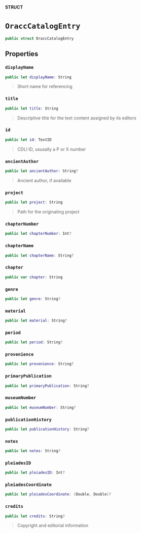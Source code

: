**STRUCT**

# `OraccCatalogEntry`

```swift
public struct OraccCatalogEntry
```

## Properties
### `displayName`

```swift
public let displayName: String
```

> Short name for referencing

### `title`

```swift
public let title: String
```

> Descriptive title for the text content assigned by its editors

### `id`

```swift
public let id: TextID
```

> CDLI ID, ususally a P or X number

### `ancientAuthor`

```swift
public let ancientAuthor: String?
```

> Ancient author, if available

### `project`

```swift
public let project: String
```

> Path for the originating project

### `chapterNumber`

```swift
public let chapterNumber: Int?
```

### `chapterName`

```swift
public let chapterName: String?
```

### `chapter`

```swift
public var chapter: String
```

### `genre`

```swift
public let genre: String?
```

### `material`

```swift
public let material: String?
```

### `period`

```swift
public let period: String?
```

### `provenience`

```swift
public let provenience: String?
```

### `primaryPublication`

```swift
public let primaryPublication: String?
```

### `museumNumber`

```swift
public let museumNumber: String?
```

### `publicationHistory`

```swift
public let publicationHistory: String?
```

### `notes`

```swift
public let notes: String?
```

### `pleiadesID`

```swift
public let pleiadesID: Int?
```

### `pleiadesCoordinate`

```swift
public let pleiadesCoordinate: (Double, Double)?
```

### `credits`

```swift
public let credits: String?
```

> Copyright and editorial information
